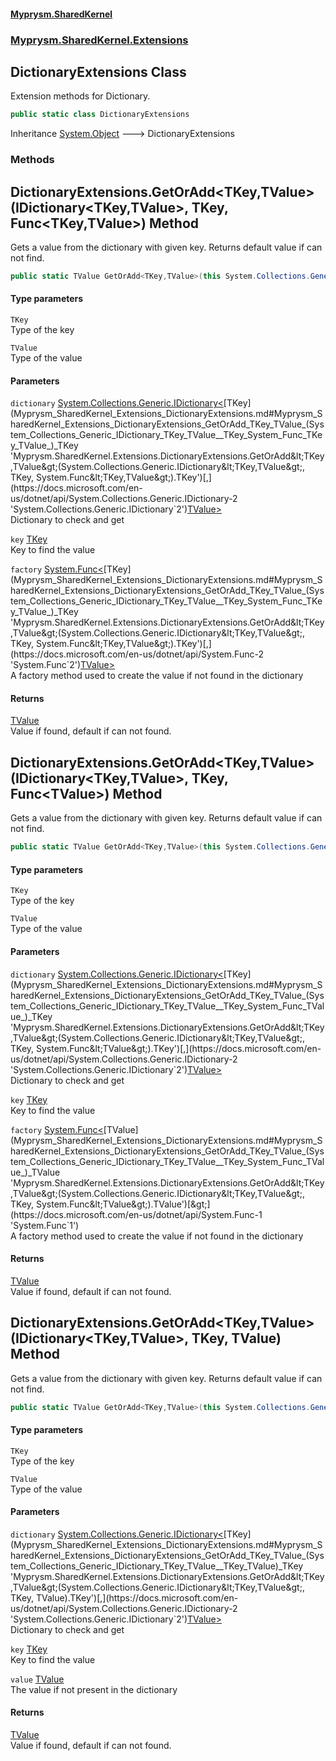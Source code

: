 #### [Myprysm.SharedKernel](index.md 'index')
### [Myprysm.SharedKernel.Extensions](index.md#Myprysm_SharedKernel_Extensions 'Myprysm.SharedKernel.Extensions')
## DictionaryExtensions Class
Extension methods for Dictionary.  
```csharp
public static class DictionaryExtensions
```

Inheritance [System.Object](https://docs.microsoft.com/en-us/dotnet/api/System.Object 'System.Object') &#129106; DictionaryExtensions  
### Methods
<a name='Myprysm_SharedKernel_Extensions_DictionaryExtensions_GetOrAdd_TKey_TValue_(System_Collections_Generic_IDictionary_TKey_TValue__TKey_System_Func_TKey_TValue_)'></a>
## DictionaryExtensions.GetOrAdd&lt;TKey,TValue&gt;(IDictionary&lt;TKey,TValue&gt;, TKey, Func&lt;TKey,TValue&gt;) Method
Gets a value from the dictionary with given key. Returns default value if can not find.  
```csharp
public static TValue GetOrAdd<TKey,TValue>(this System.Collections.Generic.IDictionary<TKey,TValue> dictionary, TKey key, System.Func<TKey,TValue> factory);
```
#### Type parameters
<a name='Myprysm_SharedKernel_Extensions_DictionaryExtensions_GetOrAdd_TKey_TValue_(System_Collections_Generic_IDictionary_TKey_TValue__TKey_System_Func_TKey_TValue_)_TKey'></a>
`TKey`  
Type of the key
  
<a name='Myprysm_SharedKernel_Extensions_DictionaryExtensions_GetOrAdd_TKey_TValue_(System_Collections_Generic_IDictionary_TKey_TValue__TKey_System_Func_TKey_TValue_)_TValue'></a>
`TValue`  
Type of the value
  
#### Parameters
<a name='Myprysm_SharedKernel_Extensions_DictionaryExtensions_GetOrAdd_TKey_TValue_(System_Collections_Generic_IDictionary_TKey_TValue__TKey_System_Func_TKey_TValue_)_dictionary'></a>
`dictionary` [System.Collections.Generic.IDictionary&lt;](https://docs.microsoft.com/en-us/dotnet/api/System.Collections.Generic.IDictionary-2 'System.Collections.Generic.IDictionary`2')[TKey](Myprysm_SharedKernel_Extensions_DictionaryExtensions.md#Myprysm_SharedKernel_Extensions_DictionaryExtensions_GetOrAdd_TKey_TValue_(System_Collections_Generic_IDictionary_TKey_TValue__TKey_System_Func_TKey_TValue_)_TKey 'Myprysm.SharedKernel.Extensions.DictionaryExtensions.GetOrAdd&lt;TKey,TValue&gt;(System.Collections.Generic.IDictionary&lt;TKey,TValue&gt;, TKey, System.Func&lt;TKey,TValue&gt;).TKey')[,](https://docs.microsoft.com/en-us/dotnet/api/System.Collections.Generic.IDictionary-2 'System.Collections.Generic.IDictionary`2')[TValue](Myprysm_SharedKernel_Extensions_DictionaryExtensions.md#Myprysm_SharedKernel_Extensions_DictionaryExtensions_GetOrAdd_TKey_TValue_(System_Collections_Generic_IDictionary_TKey_TValue__TKey_System_Func_TKey_TValue_)_TValue 'Myprysm.SharedKernel.Extensions.DictionaryExtensions.GetOrAdd&lt;TKey,TValue&gt;(System.Collections.Generic.IDictionary&lt;TKey,TValue&gt;, TKey, System.Func&lt;TKey,TValue&gt;).TValue')[&gt;](https://docs.microsoft.com/en-us/dotnet/api/System.Collections.Generic.IDictionary-2 'System.Collections.Generic.IDictionary`2')  
Dictionary to check and get
  
<a name='Myprysm_SharedKernel_Extensions_DictionaryExtensions_GetOrAdd_TKey_TValue_(System_Collections_Generic_IDictionary_TKey_TValue__TKey_System_Func_TKey_TValue_)_key'></a>
`key` [TKey](Myprysm_SharedKernel_Extensions_DictionaryExtensions.md#Myprysm_SharedKernel_Extensions_DictionaryExtensions_GetOrAdd_TKey_TValue_(System_Collections_Generic_IDictionary_TKey_TValue__TKey_System_Func_TKey_TValue_)_TKey 'Myprysm.SharedKernel.Extensions.DictionaryExtensions.GetOrAdd&lt;TKey,TValue&gt;(System.Collections.Generic.IDictionary&lt;TKey,TValue&gt;, TKey, System.Func&lt;TKey,TValue&gt;).TKey')  
Key to find the value
  
<a name='Myprysm_SharedKernel_Extensions_DictionaryExtensions_GetOrAdd_TKey_TValue_(System_Collections_Generic_IDictionary_TKey_TValue__TKey_System_Func_TKey_TValue_)_factory'></a>
`factory` [System.Func&lt;](https://docs.microsoft.com/en-us/dotnet/api/System.Func-2 'System.Func`2')[TKey](Myprysm_SharedKernel_Extensions_DictionaryExtensions.md#Myprysm_SharedKernel_Extensions_DictionaryExtensions_GetOrAdd_TKey_TValue_(System_Collections_Generic_IDictionary_TKey_TValue__TKey_System_Func_TKey_TValue_)_TKey 'Myprysm.SharedKernel.Extensions.DictionaryExtensions.GetOrAdd&lt;TKey,TValue&gt;(System.Collections.Generic.IDictionary&lt;TKey,TValue&gt;, TKey, System.Func&lt;TKey,TValue&gt;).TKey')[,](https://docs.microsoft.com/en-us/dotnet/api/System.Func-2 'System.Func`2')[TValue](Myprysm_SharedKernel_Extensions_DictionaryExtensions.md#Myprysm_SharedKernel_Extensions_DictionaryExtensions_GetOrAdd_TKey_TValue_(System_Collections_Generic_IDictionary_TKey_TValue__TKey_System_Func_TKey_TValue_)_TValue 'Myprysm.SharedKernel.Extensions.DictionaryExtensions.GetOrAdd&lt;TKey,TValue&gt;(System.Collections.Generic.IDictionary&lt;TKey,TValue&gt;, TKey, System.Func&lt;TKey,TValue&gt;).TValue')[&gt;](https://docs.microsoft.com/en-us/dotnet/api/System.Func-2 'System.Func`2')  
A factory method used to create the value if not found in the dictionary
  
#### Returns
[TValue](Myprysm_SharedKernel_Extensions_DictionaryExtensions.md#Myprysm_SharedKernel_Extensions_DictionaryExtensions_GetOrAdd_TKey_TValue_(System_Collections_Generic_IDictionary_TKey_TValue__TKey_System_Func_TKey_TValue_)_TValue 'Myprysm.SharedKernel.Extensions.DictionaryExtensions.GetOrAdd&lt;TKey,TValue&gt;(System.Collections.Generic.IDictionary&lt;TKey,TValue&gt;, TKey, System.Func&lt;TKey,TValue&gt;).TValue')  
Value if found, default if can not found.
  
<a name='Myprysm_SharedKernel_Extensions_DictionaryExtensions_GetOrAdd_TKey_TValue_(System_Collections_Generic_IDictionary_TKey_TValue__TKey_System_Func_TValue_)'></a>
## DictionaryExtensions.GetOrAdd&lt;TKey,TValue&gt;(IDictionary&lt;TKey,TValue&gt;, TKey, Func&lt;TValue&gt;) Method
Gets a value from the dictionary with given key. Returns default value if can not find.  
```csharp
public static TValue GetOrAdd<TKey,TValue>(this System.Collections.Generic.IDictionary<TKey,TValue> dictionary, TKey key, System.Func<TValue> factory);
```
#### Type parameters
<a name='Myprysm_SharedKernel_Extensions_DictionaryExtensions_GetOrAdd_TKey_TValue_(System_Collections_Generic_IDictionary_TKey_TValue__TKey_System_Func_TValue_)_TKey'></a>
`TKey`  
Type of the key
  
<a name='Myprysm_SharedKernel_Extensions_DictionaryExtensions_GetOrAdd_TKey_TValue_(System_Collections_Generic_IDictionary_TKey_TValue__TKey_System_Func_TValue_)_TValue'></a>
`TValue`  
Type of the value
  
#### Parameters
<a name='Myprysm_SharedKernel_Extensions_DictionaryExtensions_GetOrAdd_TKey_TValue_(System_Collections_Generic_IDictionary_TKey_TValue__TKey_System_Func_TValue_)_dictionary'></a>
`dictionary` [System.Collections.Generic.IDictionary&lt;](https://docs.microsoft.com/en-us/dotnet/api/System.Collections.Generic.IDictionary-2 'System.Collections.Generic.IDictionary`2')[TKey](Myprysm_SharedKernel_Extensions_DictionaryExtensions.md#Myprysm_SharedKernel_Extensions_DictionaryExtensions_GetOrAdd_TKey_TValue_(System_Collections_Generic_IDictionary_TKey_TValue__TKey_System_Func_TValue_)_TKey 'Myprysm.SharedKernel.Extensions.DictionaryExtensions.GetOrAdd&lt;TKey,TValue&gt;(System.Collections.Generic.IDictionary&lt;TKey,TValue&gt;, TKey, System.Func&lt;TValue&gt;).TKey')[,](https://docs.microsoft.com/en-us/dotnet/api/System.Collections.Generic.IDictionary-2 'System.Collections.Generic.IDictionary`2')[TValue](Myprysm_SharedKernel_Extensions_DictionaryExtensions.md#Myprysm_SharedKernel_Extensions_DictionaryExtensions_GetOrAdd_TKey_TValue_(System_Collections_Generic_IDictionary_TKey_TValue__TKey_System_Func_TValue_)_TValue 'Myprysm.SharedKernel.Extensions.DictionaryExtensions.GetOrAdd&lt;TKey,TValue&gt;(System.Collections.Generic.IDictionary&lt;TKey,TValue&gt;, TKey, System.Func&lt;TValue&gt;).TValue')[&gt;](https://docs.microsoft.com/en-us/dotnet/api/System.Collections.Generic.IDictionary-2 'System.Collections.Generic.IDictionary`2')  
Dictionary to check and get
  
<a name='Myprysm_SharedKernel_Extensions_DictionaryExtensions_GetOrAdd_TKey_TValue_(System_Collections_Generic_IDictionary_TKey_TValue__TKey_System_Func_TValue_)_key'></a>
`key` [TKey](Myprysm_SharedKernel_Extensions_DictionaryExtensions.md#Myprysm_SharedKernel_Extensions_DictionaryExtensions_GetOrAdd_TKey_TValue_(System_Collections_Generic_IDictionary_TKey_TValue__TKey_System_Func_TValue_)_TKey 'Myprysm.SharedKernel.Extensions.DictionaryExtensions.GetOrAdd&lt;TKey,TValue&gt;(System.Collections.Generic.IDictionary&lt;TKey,TValue&gt;, TKey, System.Func&lt;TValue&gt;).TKey')  
Key to find the value
  
<a name='Myprysm_SharedKernel_Extensions_DictionaryExtensions_GetOrAdd_TKey_TValue_(System_Collections_Generic_IDictionary_TKey_TValue__TKey_System_Func_TValue_)_factory'></a>
`factory` [System.Func&lt;](https://docs.microsoft.com/en-us/dotnet/api/System.Func-1 'System.Func`1')[TValue](Myprysm_SharedKernel_Extensions_DictionaryExtensions.md#Myprysm_SharedKernel_Extensions_DictionaryExtensions_GetOrAdd_TKey_TValue_(System_Collections_Generic_IDictionary_TKey_TValue__TKey_System_Func_TValue_)_TValue 'Myprysm.SharedKernel.Extensions.DictionaryExtensions.GetOrAdd&lt;TKey,TValue&gt;(System.Collections.Generic.IDictionary&lt;TKey,TValue&gt;, TKey, System.Func&lt;TValue&gt;).TValue')[&gt;](https://docs.microsoft.com/en-us/dotnet/api/System.Func-1 'System.Func`1')  
A factory method used to create the value if not found in the dictionary
  
#### Returns
[TValue](Myprysm_SharedKernel_Extensions_DictionaryExtensions.md#Myprysm_SharedKernel_Extensions_DictionaryExtensions_GetOrAdd_TKey_TValue_(System_Collections_Generic_IDictionary_TKey_TValue__TKey_System_Func_TValue_)_TValue 'Myprysm.SharedKernel.Extensions.DictionaryExtensions.GetOrAdd&lt;TKey,TValue&gt;(System.Collections.Generic.IDictionary&lt;TKey,TValue&gt;, TKey, System.Func&lt;TValue&gt;).TValue')  
Value if found, default if can not found.
  
<a name='Myprysm_SharedKernel_Extensions_DictionaryExtensions_GetOrAdd_TKey_TValue_(System_Collections_Generic_IDictionary_TKey_TValue__TKey_TValue)'></a>
## DictionaryExtensions.GetOrAdd&lt;TKey,TValue&gt;(IDictionary&lt;TKey,TValue&gt;, TKey, TValue) Method
Gets a value from the dictionary with given key. Returns default value if can not find.  
```csharp
public static TValue GetOrAdd<TKey,TValue>(this System.Collections.Generic.IDictionary<TKey,TValue> dictionary, TKey key, TValue value);
```
#### Type parameters
<a name='Myprysm_SharedKernel_Extensions_DictionaryExtensions_GetOrAdd_TKey_TValue_(System_Collections_Generic_IDictionary_TKey_TValue__TKey_TValue)_TKey'></a>
`TKey`  
Type of the key
  
<a name='Myprysm_SharedKernel_Extensions_DictionaryExtensions_GetOrAdd_TKey_TValue_(System_Collections_Generic_IDictionary_TKey_TValue__TKey_TValue)_TValue'></a>
`TValue`  
Type of the value
  
#### Parameters
<a name='Myprysm_SharedKernel_Extensions_DictionaryExtensions_GetOrAdd_TKey_TValue_(System_Collections_Generic_IDictionary_TKey_TValue__TKey_TValue)_dictionary'></a>
`dictionary` [System.Collections.Generic.IDictionary&lt;](https://docs.microsoft.com/en-us/dotnet/api/System.Collections.Generic.IDictionary-2 'System.Collections.Generic.IDictionary`2')[TKey](Myprysm_SharedKernel_Extensions_DictionaryExtensions.md#Myprysm_SharedKernel_Extensions_DictionaryExtensions_GetOrAdd_TKey_TValue_(System_Collections_Generic_IDictionary_TKey_TValue__TKey_TValue)_TKey 'Myprysm.SharedKernel.Extensions.DictionaryExtensions.GetOrAdd&lt;TKey,TValue&gt;(System.Collections.Generic.IDictionary&lt;TKey,TValue&gt;, TKey, TValue).TKey')[,](https://docs.microsoft.com/en-us/dotnet/api/System.Collections.Generic.IDictionary-2 'System.Collections.Generic.IDictionary`2')[TValue](Myprysm_SharedKernel_Extensions_DictionaryExtensions.md#Myprysm_SharedKernel_Extensions_DictionaryExtensions_GetOrAdd_TKey_TValue_(System_Collections_Generic_IDictionary_TKey_TValue__TKey_TValue)_TValue 'Myprysm.SharedKernel.Extensions.DictionaryExtensions.GetOrAdd&lt;TKey,TValue&gt;(System.Collections.Generic.IDictionary&lt;TKey,TValue&gt;, TKey, TValue).TValue')[&gt;](https://docs.microsoft.com/en-us/dotnet/api/System.Collections.Generic.IDictionary-2 'System.Collections.Generic.IDictionary`2')  
Dictionary to check and get
  
<a name='Myprysm_SharedKernel_Extensions_DictionaryExtensions_GetOrAdd_TKey_TValue_(System_Collections_Generic_IDictionary_TKey_TValue__TKey_TValue)_key'></a>
`key` [TKey](Myprysm_SharedKernel_Extensions_DictionaryExtensions.md#Myprysm_SharedKernel_Extensions_DictionaryExtensions_GetOrAdd_TKey_TValue_(System_Collections_Generic_IDictionary_TKey_TValue__TKey_TValue)_TKey 'Myprysm.SharedKernel.Extensions.DictionaryExtensions.GetOrAdd&lt;TKey,TValue&gt;(System.Collections.Generic.IDictionary&lt;TKey,TValue&gt;, TKey, TValue).TKey')  
Key to find the value
  
<a name='Myprysm_SharedKernel_Extensions_DictionaryExtensions_GetOrAdd_TKey_TValue_(System_Collections_Generic_IDictionary_TKey_TValue__TKey_TValue)_value'></a>
`value` [TValue](Myprysm_SharedKernel_Extensions_DictionaryExtensions.md#Myprysm_SharedKernel_Extensions_DictionaryExtensions_GetOrAdd_TKey_TValue_(System_Collections_Generic_IDictionary_TKey_TValue__TKey_TValue)_TValue 'Myprysm.SharedKernel.Extensions.DictionaryExtensions.GetOrAdd&lt;TKey,TValue&gt;(System.Collections.Generic.IDictionary&lt;TKey,TValue&gt;, TKey, TValue).TValue')  
The value if not present in the dictionary
  
#### Returns
[TValue](Myprysm_SharedKernel_Extensions_DictionaryExtensions.md#Myprysm_SharedKernel_Extensions_DictionaryExtensions_GetOrAdd_TKey_TValue_(System_Collections_Generic_IDictionary_TKey_TValue__TKey_TValue)_TValue 'Myprysm.SharedKernel.Extensions.DictionaryExtensions.GetOrAdd&lt;TKey,TValue&gt;(System.Collections.Generic.IDictionary&lt;TKey,TValue&gt;, TKey, TValue).TValue')  
Value if found, default if can not found.
  
